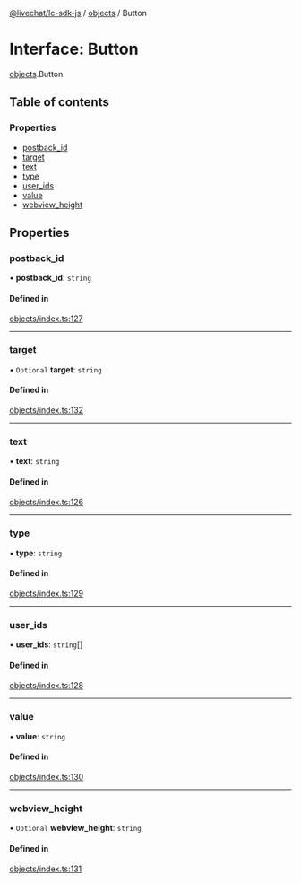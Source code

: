 [@livechat/lc-sdk-js](../README.md) / [objects](../modules/objects.md) / Button

# Interface: Button

[objects](../modules/objects.md).Button

## Table of contents

### Properties

- [postback\_id](objects.Button.md#postback_id)
- [target](objects.Button.md#target)
- [text](objects.Button.md#text)
- [type](objects.Button.md#type)
- [user\_ids](objects.Button.md#user_ids)
- [value](objects.Button.md#value)
- [webview\_height](objects.Button.md#webview_height)

## Properties

### postback\_id

• **postback\_id**: `string`

#### Defined in

[objects/index.ts:127](https://github.com/livechat/lc-sdk-js/blob/11cc290/src/objects/index.ts#L127)

___

### target

• `Optional` **target**: `string`

#### Defined in

[objects/index.ts:132](https://github.com/livechat/lc-sdk-js/blob/11cc290/src/objects/index.ts#L132)

___

### text

• **text**: `string`

#### Defined in

[objects/index.ts:126](https://github.com/livechat/lc-sdk-js/blob/11cc290/src/objects/index.ts#L126)

___

### type

• **type**: `string`

#### Defined in

[objects/index.ts:129](https://github.com/livechat/lc-sdk-js/blob/11cc290/src/objects/index.ts#L129)

___

### user\_ids

• **user\_ids**: `string`[]

#### Defined in

[objects/index.ts:128](https://github.com/livechat/lc-sdk-js/blob/11cc290/src/objects/index.ts#L128)

___

### value

• **value**: `string`

#### Defined in

[objects/index.ts:130](https://github.com/livechat/lc-sdk-js/blob/11cc290/src/objects/index.ts#L130)

___

### webview\_height

• `Optional` **webview\_height**: `string`

#### Defined in

[objects/index.ts:131](https://github.com/livechat/lc-sdk-js/blob/11cc290/src/objects/index.ts#L131)
